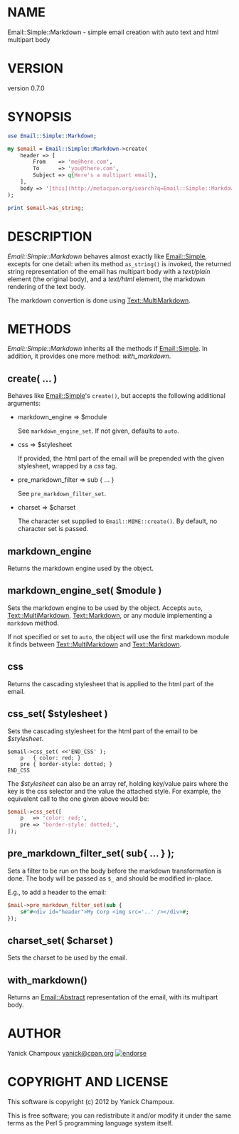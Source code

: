 # NAME

Email::Simple::Markdown - simple email creation with auto text and html multipart body

# VERSION

version 0.7.0

# SYNOPSIS

```perl
use Email::Simple::Markdown;

my $email = Email::Simple::Markdown->create(
    header => [
        From    => 'me@here.com',
        To      => 'you@there.com',
        Subject => q{Here's a multipart email},
    ],
    body => '[this](http://metacpan.org/search?q=Email::Simple::Markdown) is *amazing*',
);

print $email->as_string;
```

# DESCRIPTION

_Email::Simple::Markdown_ behaves almost exactly like [Email::Simple](https://metacpan.org/pod/Email::Simple),
excepts for one detail: when its method `as_string()` is invoked, the
returned string representation of the email has multipart body with a 
_text/plain_ element (the original body), and a _text/html_ element,
the markdown rendering of the text body.

The markdown convertion is done using [Text::MultiMarkdown](https://metacpan.org/pod/Text::MultiMarkdown).

# METHODS

_Email::Simple::Markdown_ inherits all the methods if [Email::Simple](https://metacpan.org/pod/Email::Simple). 
In addition, it provides one more method: _with\_markdown_.

## create( ... ) 

Behaves like [Email::Simple](https://metacpan.org/pod/Email::Simple)'s `create()`, but accepts the following
additional arguments:

- markdown\_engine => $module

    See `markdown_engine_set`. If not given, defaults to `auto`.

- css => $stylesheet

    If provided, the html part of the email will be prepended with the given
    stylesheet, wrapped by a _css_ tag.

- pre\_markdown\_filter => sub { ... }

    See `pre_markdown_filter_set`.

- charset => $charset

    The character set supplied to `Email::MIME::create()`. By default, no character set 
    is passed.

## markdown\_engine

Returns the markdown engine used by the object.

## markdown\_engine\_set( $module )

Sets the markdown engine to be used by the object. 
Accepts `auto`, [Text::MultiMarkdown](https://metacpan.org/pod/Text::MultiMarkdown), [Text::Markdown](https://metacpan.org/pod/Text::Markdown), or any module
implementing a `markdown` method.

If not specified or set to `auto`, the object will use the first markdown module it finds
between [Text::MultiMarkdown](https://metacpan.org/pod/Text::MultiMarkdown) and [Text::Markdown](https://metacpan.org/pod/Text::Markdown).

## css

Returns the cascading stylesheet that is applied to the html part of the
email.

## css\_set( $stylesheet )

Sets the cascading stylesheet for the html part of the email to be
_$stylesheet_.  

```
$email->css_set( <<'END_CSS' );
    p   { color: red; }
    pre { border-style: dotted; }
END_CSS
```

The _$stylesheet_ can also be an array ref, holding key/value pairs where
the key is the css selector and the value the attached style. For example, 
the equivalent call to the one given above would be:

```perl
$email->css_set([
    p   => 'color: red;',
    pre => 'border-style: dotted;',
]);
```

## pre\_markdown\_filter\_set( sub{ ... } );

Sets a filter to be run on the body before the markdown transformation is
done. The body will be passed as `$_` and should be modified in-place.

E.g., to add a header to the email:

```perl
$mail->pre_markdown_filter_set(sub {
    s#^#<div id="header">My Corp <img src='..' /></div>#;
});
```

## charset\_set( $charset )

Sets the charset to be used by the email.

## with\_markdown()

Returns an [Email::Abstract](https://metacpan.org/pod/Email::Abstract) representation of the email, with 
its multipart body.

# AUTHOR

Yanick Champoux <yanick@cpan.org> [![endorse](http://api.coderwall.com/yanick/endorsecount.png)](http://coderwall.com/yanick)

# COPYRIGHT AND LICENSE

This software is copyright (c) 2012 by Yanick Champoux.

This is free software; you can redistribute it and/or modify it under
the same terms as the Perl 5 programming language system itself.
